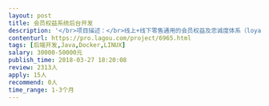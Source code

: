 ```yaml
---                
layout: post       
title: 会员权益系统后台开发           
description: '</br>项目描述：</br>线上+线下零售通用的会员权益及忠诚度体系（loyalty program），开发标准接口、完成与用户交互层（官网+微信公众号）的对接</br>主要功能：</br>积分管理，礼券及权益管理，促销管理，会员等级/标签管理，规则引擎</br>可参考产品：</br>主流零售商的loyalty program</br>人员要求：</br>有微服务架构开发经验，了解CI/CD，学习能力强，责任感强，喜欢钻研技术。</br>'     
contenturl: https://pro.lagou.com/project/6965.html      
tags: [后端开发,Java,Docker,LINUX]            
salary: 30000-50000元          
publish_time: 2018-03-27 18:20:08         
review: 2313人                   
apply: 15人                   
recommend: 0人                   
time_range: 1-3个月              
---                 
```

